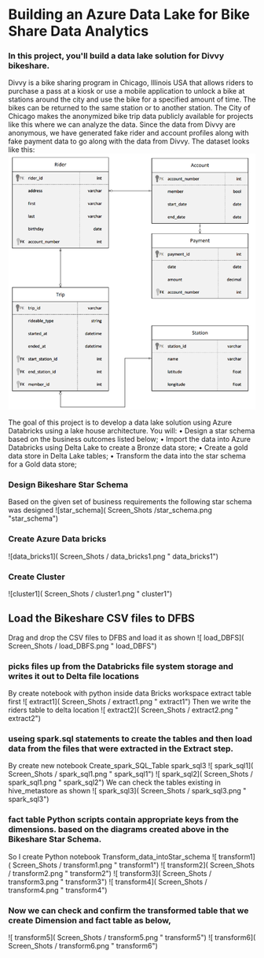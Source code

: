 # Building an Azure Data Lake for Bike Share Data Analytics

### In this project, you'll build a data lake solution for Divvy bikeshare.
Divvy is a bike sharing program in Chicago, Illinois USA that allows riders to purchase a pass at a kiosk or use a mobile application to unlock a bike at stations around the city and use the bike for a specified amount of time. The bikes can be returned to the same station or to another station. The City of Chicago makes the anonymized bike trip data publicly available for projects like this where we can analyze the data.
Since the data from Divvy are anonymous, we have generated fake rider and account profiles along with fake payment data to go along with the data from Divvy. The dataset looks like this:
![project_data](Screen_Shots/project_data.png "project_data")

The goal of this project is to develop a data lake solution using Azure Databricks using a lake house architecture. You will:
•	Design a star schema based on the business outcomes listed below;
•	Import the data into Azure Databricks using Delta Lake to create a Bronze data store;
•	Create a gold data store in Delta Lake tables;
•	Transform the data into the star schema for a Gold data store;
### Design Bikeshare Star Schema
Based on the given set of business requirements the following star schema was designed
![star_schema]( Screen_Shots /star_schema.png "star_schema")

### Create Azure Data bricks
![data_bricks1]( Screen_Shots / data_bricks1.png " data_bricks1")

### Create Cluster
![cluster1]( Screen_Shots / cluster1.png " cluster1")

## Load the Bikeshare CSV files to DFBS 
Drag and drop the CSV files to DFBS and load it as shown 
![ load_DBFS]( Screen_Shots / load_DBFS.png " load_DBFS")

### picks files up from the Databricks file system storage and writes it out to Delta file locations
By create notebook with python inside data Bricks workspace extract table first
![ extract1]( Screen_Shots / extract1.png " extract1")
Then we write the riders table to delta location 
![ extract2]( Screen_Shots / extract2.png " extract2")

### useing spark.sql statements to create the tables and then load data from the files that were extracted in the Extract step.
By create new notebook Create_spark_SQL_Table
spark_sql3
![ spark_sql1]( Screen_Shots / spark_sql1.png " spark_sql1")
![ spark_sql2]( Screen_Shots / spark_sql1.png " spark_sql2")
We can check the tables existing in hive_metastore as shown
![ spark_sql3]( Screen_Shots / spark_sql3.png " spark_sql3")

### fact table Python scripts contain appropriate keys from the dimensions. based on the diagrams created above in the Bikeshare Star Schema.
So I create Python notebook Transform_data_intoStar_schema
![ transform1]( Screen_Shots / transform1.png " transform1")
![ transform2]( Screen_Shots / transform2.png " transform2")
![ transform3]( Screen_Shots / transform3.png " transform3")
![ transform4]( Screen_Shots / transform4.png " transform4")

### Now we can check and confirm the transformed  table that we create Dimension and fact table as below,
![ transform5]( Screen_Shots / transform5.png " transform5")
![ transform6]( Screen_Shots / transform6.png " transform6")
